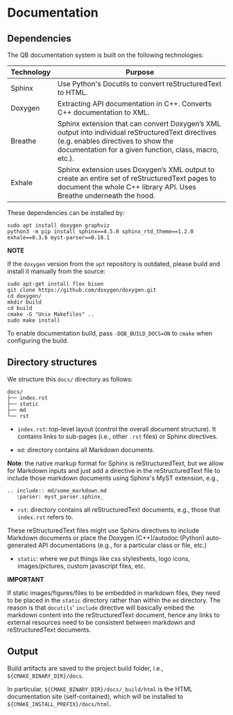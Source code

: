 # Documentation 

## Dependencies

The QB documentation system is built on the following technologies:

| Technology | Purpose                                                                                                                                                                                          |
|------------|--------------------------------------------------------------------------------------------------------------------------------------------------------------------------------------------------|
| Sphinx     | Use Python's Docutils to convert reStructuredText to HTML.                                                                                                                                       |
| Doxygen    | Extracting API documentation in C++. Converts C++ documentation to XML.                                                                                                                          |
| Breathe    | Sphinx extension that can convert Doxygen’s XML output into individual reStructuredText directives (e.g. enables directives to show the documentation for a given function, class, macro, etc.). |
| Exhale     | Sphinx extension uses Doxygen’s XML output to create an entire set of reStructuredText pages to document the whole C++ library API. Uses Breathe underneath the hood.                            |

These dependencies can be installed by:

```
sudo apt install doxygen graphviz
python3 -m pip install sphinx==4.5.0 sphinx_rtd_theme==1.2.0 exhale==0.3.6 myst-parser==0.18.1
```

**NOTE**

If the `doxygen` version from the `apt` repository is outdated, please build and install it manually from the source:

```
sudo apt-get install flex bison
git clone https://github.com/doxygen/doxygen.git
cd doxygen/
mkdir build
cd build
cmake -G "Unix Makefiles" ..
sudo make install
```

To enable documentation build, pass `-DQB_BUILD_DOCS=ON` to `cmake` when configuring the build.

## Directory structures

We structure this `docs/` directory as follows: 

```
docs/
├── index.rst
├── static
├── md
└── rst

```

- `index.rst`: top-level layout (control the overall document structure). It contains links to sub-pages (i.e., other `.rst` files) or Sphinx directives.

- `md`: directory contains all Markdown documents.

**Note**: the native markup format for Sphinx is reStructuredText, but we allow for Markdown inputs and just add a directive in the reStructuredText file to include those markdown documents using Sphinx's MyST extension, e.g.,

```
.. include:: md/some_markdown.md
   :parser: myst_parser.sphinx_
```   

- `rst`: directory contains all reStructuredText documents, e.g., those that `index.rst` refers to. 

These reStructuredText files might use Sphinx directives to include Markdown documents or place the Doxygen (C++)/autodoc (Python) auto-generated API documentations (e.g., for a particular class or file, etc.)


- `static`: where we put things like css stylesheets, logo icons, images/pictures, custom javascript files, etc.


**IMPORTANT**

If static images/figures/files to be embedded in markdown files, they need to be placed in the `static` directory rather than within the `md` directory. The reason is that `docutils`' `include` directive will basically embed the markdown content into the reStructuredText document, hence any links to external resources need to be consistent between markdown and reStructuredText documents.

## Output

Build artifacts are saved to the project build folder, i.e., `${CMAKE_BINARY_DIR}/docs`. 

In particular, `${CMAKE_BINARY_DIR}/docs/_build/html` is the HTML documentation site (self-contained), which will be installed to `${CMAKE_INSTALL_PREFIX}/docs/html`.
